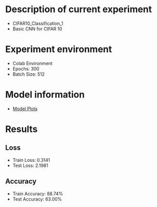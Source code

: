 # Description of current experiment
- CIFAR10_Classification_1
- Basic CNN for CIFAR 10

# Experiment environment
- Colab Environment
- Epochs: 300
- Batch Size: 512

# Model information
- [Model Plots](model.png)

# Results
## Loss
- Train Loss: 0.3141
- Test Loss: 2.1981

## Accuracy
- Train Accuracy: 88.74%
- Test Accuracy: 63.00%
